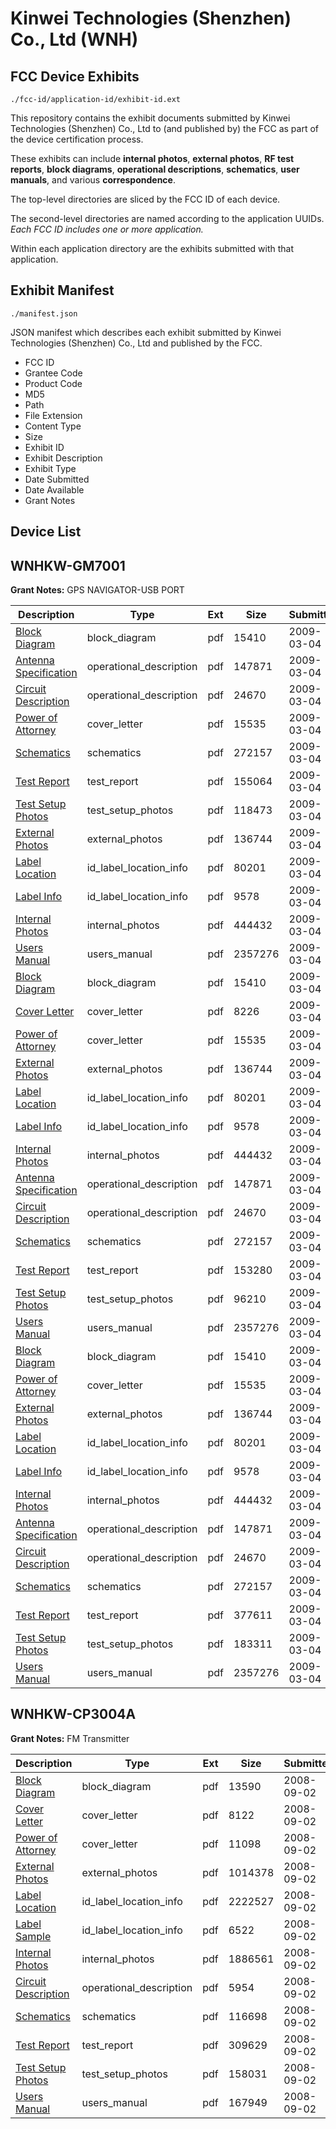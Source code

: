 # Kinwei Technologies (Shenzhen) Co., Ltd (WNH)
## FCC Device Exhibits

```
./fcc-id/application-id/exhibit-id.ext
```

This repository contains the exhibit documents submitted by Kinwei Technologies (Shenzhen) Co., Ltd to (and published by) the FCC as part of the device certification process.

These exhibits can include **internal photos**, **external photos**, **RF test reports**, **block diagrams**, **operational descriptions**, **schematics**, **user manuals**, and various **correspondence**.

The top-level directories are sliced by the FCC ID of each device.

The second-level directories are named according to the application UUIDs. *Each FCC ID includes one or more application.*

Within each application directory are the exhibits submitted with that application. 

## Exhibit Manifest

```
./manifest.json
```

JSON manifest which describes each exhibit submitted by Kinwei Technologies (Shenzhen) Co., Ltd and published by the FCC.

- FCC ID
- Grantee Code
- Product Code
- MD5
- Path
- File Extension
- Content Type
- Size
- Exhibit ID
- Exhibit Description
- Exhibit Type
- Date Submitted
- Date Available
- Grant Notes

## Device List
## WNHKW-GM7001
**Grant Notes:** GPS NAVIGATOR-USB PORT

| Description | Type | Ext | Size | Submitted | Available |
| ----------- | ---- | --- | ---- | --------- | --------- |
| [Block Diagram](WNHKW-GM7001/e0e7b87b51ded3b661ed057661ee861c/1076214.pdf) | block_diagram | pdf | 15410 | 2009-03-04 | 2009-03-04 |
| [Antenna Specification](WNHKW-GM7001/e0e7b87b51ded3b661ed057661ee861c/1076213.pdf) | operational_description | pdf | 147871 | 2009-03-04 | 2009-03-04 |
| [Circuit Description](WNHKW-GM7001/e0e7b87b51ded3b661ed057661ee861c/1076215.pdf) | operational_description | pdf | 24670 | 2009-03-04 | 2009-03-04 |
| [Power of Attorney](WNHKW-GM7001/e0e7b87b51ded3b661ed057661ee861c/1076220.pdf) | cover_letter | pdf | 15535 | 2009-03-04 | 2009-03-04 |
| [Schematics](WNHKW-GM7001/e0e7b87b51ded3b661ed057661ee861c/1076221.pdf) | schematics | pdf | 272157 | 2009-03-04 | 2009-03-04 |
| [Test Report](WNHKW-GM7001/e0e7b87b51ded3b661ed057661ee861c/1076211.pdf) | test_report | pdf | 155064 | 2009-03-04 | 2009-03-04 |
| [Test Setup Photos](WNHKW-GM7001/e0e7b87b51ded3b661ed057661ee861c/1076212.pdf) | test_setup_photos | pdf | 118473 | 2009-03-04 | 2009-03-04 |
| [External Photos](WNHKW-GM7001/e0e7b87b51ded3b661ed057661ee861c/1076216.pdf) | external_photos | pdf | 136744 | 2009-03-04 | 2009-03-04 |
| [Label Location](WNHKW-GM7001/e0e7b87b51ded3b661ed057661ee861c/1076217.pdf) | id_label_location_info | pdf | 80201 | 2009-03-04 | 2009-03-04 |
| [Label Info](WNHKW-GM7001/e0e7b87b51ded3b661ed057661ee861c/1076218.pdf) | id_label_location_info | pdf | 9578 | 2009-03-04 | 2009-03-04 |
| [Internal Photos](WNHKW-GM7001/e0e7b87b51ded3b661ed057661ee861c/1076219.pdf) | internal_photos | pdf | 444432 | 2009-03-04 | 2009-03-04 |
| [Users Manual](WNHKW-GM7001/e0e7b87b51ded3b661ed057661ee861c/1076222.pdf) | users_manual | pdf | 2357276 | 2009-03-04 | 2009-03-04 |
| [Block Diagram](WNHKW-GM7001/a8518e4a79812965beef255528a45442/1076214.pdf) | block_diagram | pdf | 15410 | 2009-03-04 | 2009-03-04 |
| [Cover Letter](WNHKW-GM7001/a8518e4a79812965beef255528a45442/1076241.pdf) | cover_letter | pdf | 8226 | 2009-03-04 | 2009-03-04 |
| [Power of Attorney](WNHKW-GM7001/a8518e4a79812965beef255528a45442/1076220.pdf) | cover_letter | pdf | 15535 | 2009-03-04 | 2009-03-04 |
| [External Photos](WNHKW-GM7001/a8518e4a79812965beef255528a45442/1076216.pdf) | external_photos | pdf | 136744 | 2009-03-04 | 2009-03-04 |
| [Label Location](WNHKW-GM7001/a8518e4a79812965beef255528a45442/1076217.pdf) | id_label_location_info | pdf | 80201 | 2009-03-04 | 2009-03-04 |
| [Label Info](WNHKW-GM7001/a8518e4a79812965beef255528a45442/1076218.pdf) | id_label_location_info | pdf | 9578 | 2009-03-04 | 2009-03-04 |
| [Internal Photos](WNHKW-GM7001/a8518e4a79812965beef255528a45442/1076219.pdf) | internal_photos | pdf | 444432 | 2009-03-04 | 2009-03-04 |
| [Antenna Specification](WNHKW-GM7001/a8518e4a79812965beef255528a45442/1076213.pdf) | operational_description | pdf | 147871 | 2009-03-04 | 2009-03-04 |
| [Circuit Description](WNHKW-GM7001/a8518e4a79812965beef255528a45442/1076215.pdf) | operational_description | pdf | 24670 | 2009-03-04 | 2009-03-04 |
| [Schematics](WNHKW-GM7001/a8518e4a79812965beef255528a45442/1076221.pdf) | schematics | pdf | 272157 | 2009-03-04 | 2009-03-04 |
| [Test Report](WNHKW-GM7001/a8518e4a79812965beef255528a45442/1076242.pdf) | test_report | pdf | 153280 | 2009-03-04 | 2009-03-04 |
| [Test Setup Photos](WNHKW-GM7001/a8518e4a79812965beef255528a45442/1076244.pdf) | test_setup_photos | pdf | 96210 | 2009-03-04 | 2009-03-04 |
| [Users Manual](WNHKW-GM7001/a8518e4a79812965beef255528a45442/1076222.pdf) | users_manual | pdf | 2357276 | 2009-03-04 | 2009-03-04 |
| [Block Diagram](WNHKW-GM7001/173cc8b120c4a29b9cea1a616a36737e/1076214.pdf) | block_diagram | pdf | 15410 | 2009-03-04 | 2009-03-04 |
| [Power of Attorney](WNHKW-GM7001/173cc8b120c4a29b9cea1a616a36737e/1076220.pdf) | cover_letter | pdf | 15535 | 2009-03-04 | 2009-03-04 |
| [External Photos](WNHKW-GM7001/173cc8b120c4a29b9cea1a616a36737e/1076216.pdf) | external_photos | pdf | 136744 | 2009-03-04 | 2009-03-04 |
| [Label Location](WNHKW-GM7001/173cc8b120c4a29b9cea1a616a36737e/1076217.pdf) | id_label_location_info | pdf | 80201 | 2009-03-04 | 2009-03-04 |
| [Label Info](WNHKW-GM7001/173cc8b120c4a29b9cea1a616a36737e/1076218.pdf) | id_label_location_info | pdf | 9578 | 2009-03-04 | 2009-03-04 |
| [Internal Photos](WNHKW-GM7001/173cc8b120c4a29b9cea1a616a36737e/1076219.pdf) | internal_photos | pdf | 444432 | 2009-03-04 | 2009-03-04 |
| [Antenna Specification](WNHKW-GM7001/173cc8b120c4a29b9cea1a616a36737e/1076213.pdf) | operational_description | pdf | 147871 | 2009-03-04 | 2009-03-04 |
| [Circuit Description](WNHKW-GM7001/173cc8b120c4a29b9cea1a616a36737e/1076215.pdf) | operational_description | pdf | 24670 | 2009-03-04 | 2009-03-04 |
| [Schematics](WNHKW-GM7001/173cc8b120c4a29b9cea1a616a36737e/1076221.pdf) | schematics | pdf | 272157 | 2009-03-04 | 2009-03-04 |
| [Test Report](WNHKW-GM7001/173cc8b120c4a29b9cea1a616a36737e/1076323.pdf) | test_report | pdf | 377611 | 2009-03-04 | 2009-03-04 |
| [Test Setup Photos](WNHKW-GM7001/173cc8b120c4a29b9cea1a616a36737e/1076318.pdf) | test_setup_photos | pdf | 183311 | 2009-03-04 | 2009-03-04 |
| [Users Manual](WNHKW-GM7001/173cc8b120c4a29b9cea1a616a36737e/1076222.pdf) | users_manual | pdf | 2357276 | 2009-03-04 | 2009-03-04 |
## WNHKW-CP3004A
**Grant Notes:** FM Transmitter

| Description | Type | Ext | Size | Submitted | Available |
| ----------- | ---- | --- | ---- | --------- | --------- |
| [Block Diagram](WNHKW-CP3004A/0880e0424b30bf48a0703f5534294771/993659.pdf) | block_diagram | pdf | 13590 | 2008-09-02 | 2008-09-02 |
| [Cover Letter](WNHKW-CP3004A/0880e0424b30bf48a0703f5534294771/993661.pdf) | cover_letter | pdf | 8122 | 2008-09-02 | 2008-09-02 |
| [Power of Attorney](WNHKW-CP3004A/0880e0424b30bf48a0703f5534294771/993666.pdf) | cover_letter | pdf | 11098 | 2008-09-02 | 2008-09-02 |
| [External Photos](WNHKW-CP3004A/0880e0424b30bf48a0703f5534294771/993662.pdf) | external_photos | pdf | 1014378 | 2008-09-02 | 2008-09-02 |
| [Label Location](WNHKW-CP3004A/0880e0424b30bf48a0703f5534294771/993663.pdf) | id_label_location_info | pdf | 2222527 | 2008-09-02 | 2008-09-02 |
| [Label Sample](WNHKW-CP3004A/0880e0424b30bf48a0703f5534294771/993664.pdf) | id_label_location_info | pdf | 6522 | 2008-09-02 | 2008-09-02 |
| [Internal Photos](WNHKW-CP3004A/0880e0424b30bf48a0703f5534294771/993665.pdf) | internal_photos | pdf | 1886561 | 2008-09-02 | 2008-09-02 |
| [Circuit Description](WNHKW-CP3004A/0880e0424b30bf48a0703f5534294771/993660.pdf) | operational_description | pdf | 5954 | 2008-09-02 | 2008-09-02 |
| [Schematics](WNHKW-CP3004A/0880e0424b30bf48a0703f5534294771/993667.pdf) | schematics | pdf | 116698 | 2008-09-02 | 2008-09-02 |
| [Test Report](WNHKW-CP3004A/0880e0424b30bf48a0703f5534294771/993668.pdf) | test_report | pdf | 309629 | 2008-09-02 | 2008-09-02 |
| [Test Setup Photos](WNHKW-CP3004A/0880e0424b30bf48a0703f5534294771/993669.pdf) | test_setup_photos | pdf | 158031 | 2008-09-02 | 2008-09-02 |
| [Users Manual](WNHKW-CP3004A/0880e0424b30bf48a0703f5534294771/993670.pdf) | users_manual | pdf | 167949 | 2008-09-02 | 2008-09-02 |
